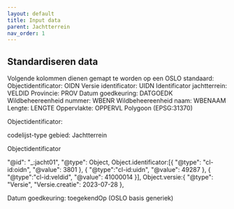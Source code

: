 ```yaml
---
layout: default
title: Input data
parent: Jachtterrein
nav_order: 1
---
```


## Standardiseren data

Volgende kolommen dienen gemapt te worden op een OSLO standaard:
Objectidentificator: OIDN
Versie identificator: UIDN
Identificator jachtterrein: VELDID
Provincie: PROV
Datum goedkeuring: DATGOEDK
Wildbeheereenheid nummer: WBENR
Wildbeheereenheid naam: WBENAAM
Lengte: LENGTE
Oppervlakte: OPPERVL
Polygoon (EPSG:31370)


Objectidentificator: 

codelijst-type gebied: Jachtterrein


Objectidentificator

"@id": "_:jacht01",
"@type": Object,
Object.identificator:[{
        "@type": "cl-id:oidn",
        "@value": 3801
    },
    {
        "@type":"cl-id:uidn",
        "@value": 49287
    },
    {
        "@type":"cl-id:veldid",
        "@value": 41000014
    }],
Object.versie:{
    "@type": "Versie",
    "Versie.creatie": 2023-07-28
},

Datum goedkeuring: toegekendOp (OSLO basis generiek)